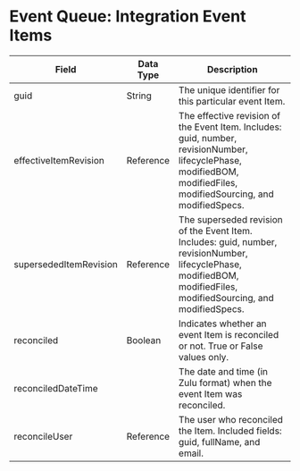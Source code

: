 # Event Queue: Integration Event Items

| Field<br> | Data Type<br> | Description<br> |
|  --- |  --- |  --- | 
| guid<br> | String<br> | The unique identifier for this particular event Item.<br> |
| effectiveItemRevision<br> | Reference<br> | The effective revision of the Event Item. Includes: guid, number, revisionNumber, lifecyclePhase, modifiedBOM, modifiedFiles, modifiedSourcing, and modifiedSpecs.<br> |
| supersededItemRevision<br> | Reference<br> | The superseded revision of the Event Item. Includes: guid, number, revisionNumber, lifecyclePhase, modifiedBOM, modifiedFiles, modifiedSourcing, and modifiedSpecs.<br> |
| reconciled<br> | Boolean<br> | Indicates whether an event Item is reconciled or not. True or False values only.<br> |
| reconciledDateTime<br> |   | The date and time \(in Zulu format\) when the event Item was reconciled.<br> |
| reconcileUser<br> | Reference<br> | The user who reconciled the Item. Included fields: guid, fullName, and email.<br> |

